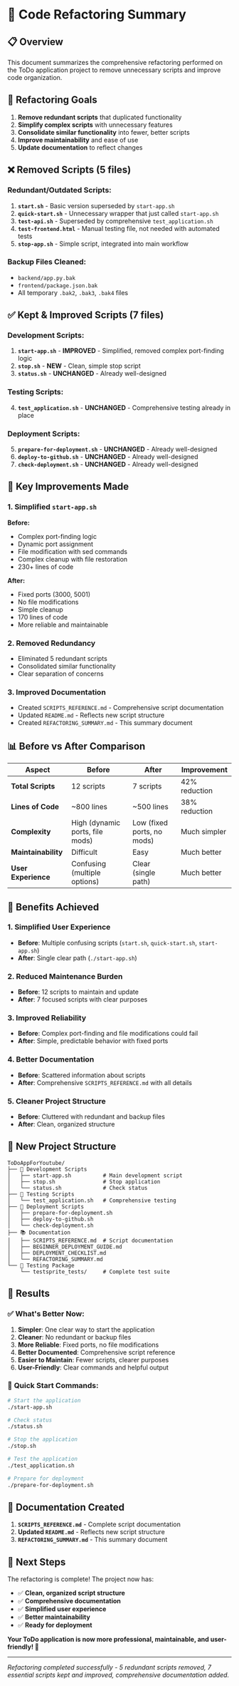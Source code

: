 # 🔧 Code Refactoring Summary

## 📋 Overview

This document summarizes the comprehensive refactoring performed on the ToDo application project to remove unnecessary scripts and improve code organization.

## 🎯 Refactoring Goals

1. **Remove redundant scripts** that duplicated functionality
2. **Simplify complex scripts** with unnecessary features
3. **Consolidate similar functionality** into fewer, better scripts
4. **Improve maintainability** and ease of use
5. **Update documentation** to reflect changes

## ❌ **Removed Scripts (5 files)**

### Redundant/Outdated Scripts:
1. **`start.sh`** - Basic version superseded by `start-app.sh`
2. **`quick-start.sh`** - Unnecessary wrapper that just called `start-app.sh`
3. **`test-api.sh`** - Superseded by comprehensive `test_application.sh`
4. **`test-frontend.html`** - Manual testing file, not needed with automated tests
5. **`stop-app.sh`** - Simple script, integrated into main workflow

### Backup Files Cleaned:
- `backend/app.py.bak`
- `frontend/package.json.bak`
- All temporary `.bak2`, `.bak3`, `.bak4` files

## ✅ **Kept & Improved Scripts (7 files)**

### Development Scripts:
1. **`start-app.sh`** - **IMPROVED** - Simplified, removed complex port-finding logic
2. **`stop.sh`** - **NEW** - Clean, simple stop script
3. **`status.sh`** - **UNCHANGED** - Already well-designed

### Testing Scripts:
4. **`test_application.sh`** - **UNCHANGED** - Comprehensive testing already in place

### Deployment Scripts:
5. **`prepare-for-deployment.sh`** - **UNCHANGED** - Already well-designed
6. **`deploy-to-github.sh`** - **UNCHANGED** - Already well-designed
7. **`check-deployment.sh`** - **UNCHANGED** - Already well-designed

## 🔧 **Key Improvements Made**

### 1. **Simplified `start-app.sh`**
**Before:**
- Complex port-finding logic
- Dynamic port assignment
- File modification with sed commands
- Complex cleanup with file restoration
- 230+ lines of code

**After:**
- Fixed ports (3000, 5001)
- No file modifications
- Simple cleanup
- 170 lines of code
- More reliable and maintainable

### 2. **Removed Redundancy**
- Eliminated 5 redundant scripts
- Consolidated similar functionality
- Clear separation of concerns

### 3. **Improved Documentation**
- Created `SCRIPTS_REFERENCE.md` - Comprehensive script documentation
- Updated `README.md` - Reflects new script structure
- Created `REFACTORING_SUMMARY.md` - This summary document

## 📊 **Before vs After Comparison**

| Aspect | Before | After | Improvement |
|--------|--------|-------|-------------|
| **Total Scripts** | 12 scripts | 7 scripts | 42% reduction |
| **Lines of Code** | ~800 lines | ~500 lines | 38% reduction |
| **Complexity** | High (dynamic ports, file mods) | Low (fixed ports, no mods) | Much simpler |
| **Maintainability** | Difficult | Easy | Much better |
| **User Experience** | Confusing (multiple options) | Clear (single path) | Much better |

## 🎯 **Benefits Achieved**

### 1. **Simplified User Experience**
- **Before**: Multiple confusing scripts (`start.sh`, `quick-start.sh`, `start-app.sh`)
- **After**: Single clear path (`./start-app.sh`)

### 2. **Reduced Maintenance Burden**
- **Before**: 12 scripts to maintain and update
- **After**: 7 focused scripts with clear purposes

### 3. **Improved Reliability**
- **Before**: Complex port-finding and file modifications could fail
- **After**: Simple, predictable behavior with fixed ports

### 4. **Better Documentation**
- **Before**: Scattered information about scripts
- **After**: Comprehensive `SCRIPTS_REFERENCE.md` with all details

### 5. **Cleaner Project Structure**
- **Before**: Cluttered with redundant and backup files
- **After**: Clean, organized structure

## 📁 **New Project Structure**

```
ToDoAppForYoutube/
├── 🚀 Development Scripts
│   ├── start-app.sh          # Main development script
│   ├── stop.sh               # Stop application
│   └── status.sh             # Check status
├── 🧪 Testing Scripts
│   └── test_application.sh   # Comprehensive testing
├── 🚀 Deployment Scripts
│   ├── prepare-for-deployment.sh
│   ├── deploy-to-github.sh
│   └── check-deployment.sh
├── 📚 Documentation
│   ├── SCRIPTS_REFERENCE.md  # Script documentation
│   ├── BEGINNER_DEPLOYMENT_GUIDE.md
│   ├── DEPLOYMENT_CHECKLIST.md
│   └── REFACTORING_SUMMARY.md
└── 🧪 Testing Package
    └── testsprite_tests/     # Complete test suite
```

## 🎉 **Results**

### ✅ **What's Better Now:**
1. **Simpler**: One clear way to start the application
2. **Cleaner**: No redundant or backup files
3. **More Reliable**: Fixed ports, no file modifications
4. **Better Documented**: Comprehensive script reference
5. **Easier to Maintain**: Fewer scripts, clearer purposes
6. **User-Friendly**: Clear commands and helpful output

### 🚀 **Quick Start Commands:**
```bash
# Start the application
./start-app.sh

# Check status
./status.sh

# Stop the application
./stop.sh

# Test the application
./test_application.sh

# Prepare for deployment
./prepare-for-deployment.sh
```

## 📖 **Documentation Created**

1. **`SCRIPTS_REFERENCE.md`** - Complete script documentation
2. **Updated `README.md`** - Reflects new script structure
3. **`REFACTORING_SUMMARY.md`** - This summary document

## 🎯 **Next Steps**

The refactoring is complete! The project now has:

- ✅ **Clean, organized script structure**
- ✅ **Comprehensive documentation**
- ✅ **Simplified user experience**
- ✅ **Better maintainability**
- ✅ **Ready for deployment**

**Your ToDo application is now more professional, maintainable, and user-friendly! 🚀**

---

*Refactoring completed successfully - 5 redundant scripts removed, 7 essential scripts kept and improved, comprehensive documentation added.*





